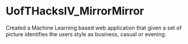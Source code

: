 # UofTHacksIV_MirrorMirror
Created a Machine Learning based web application that given a set of picture identifies the users style as business, casual or evening.
